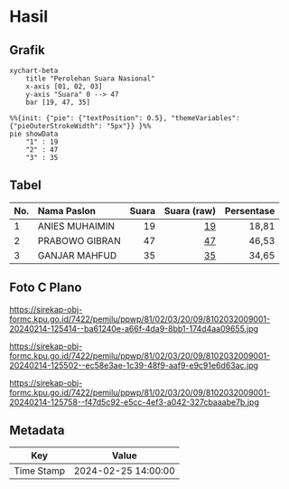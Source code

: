 # Hasil

## Grafik

```mermaid
xychart-beta
    title "Perolehan Suara Nasional"
    x-axis [01, 02, 03]
    y-axis "Suara" 0 --> 47
    bar [19, 47, 35]
```

```mermaid
%%{init: {"pie": {"textPosition": 0.5}, "themeVariables": {"pieOuterStrokeWidth": "5px"}} }%%
pie showData
    "1" : 19
    "2" : 47
    "3" : 35
```

## Tabel

| No. | Nama Paslon    | Suara | Suara (raw) | Persentase |
|:--- |:-------------- | -----:| -----------:| ----------:|
| 1   | ANIES MUHAIMIN | 19    | [19][p-1]   | 18,81      |
| 2   | PRABOWO GIBRAN | 47    | [47][p-2]   | 46,53      |
| 3   | GANJAR MAHFUD  | 35    | [35][p-3]   | 34,65      |


[p-1]: https://github.com/gigit-pemilu/pemilu-2024/blob/main/pilpres/hitung-suara/sub/81-maluku/sub/02-maluku-tenggara/sub/03-kei-besar/sub/2009-el-ralang/sub/001-tps/sub/paslon-1.txt
[p-2]: https://github.com/gigit-pemilu/pemilu-2024/blob/main/pilpres/hitung-suara/sub/81-maluku/sub/02-maluku-tenggara/sub/03-kei-besar/sub/2009-el-ralang/sub/001-tps/sub/paslon-2.txt
[p-3]: https://github.com/gigit-pemilu/pemilu-2024/blob/main/pilpres/hitung-suara/sub/81-maluku/sub/02-maluku-tenggara/sub/03-kei-besar/sub/2009-el-ralang/sub/001-tps/sub/paslon-3.txt

## Foto C Plano

https://sirekap-obj-formc.kpu.go.id/7422/pemilu/ppwp/81/02/03/20/09/8102032009001-20240214-125414--ba61240e-a66f-4da9-8bb1-174d4aa09655.jpg

https://sirekap-obj-formc.kpu.go.id/7422/pemilu/ppwp/81/02/03/20/09/8102032009001-20240214-125502--ec58e3ae-1c39-48f9-aaf9-e9c91e6d63ac.jpg

https://sirekap-obj-formc.kpu.go.id/7422/pemilu/ppwp/81/02/03/20/09/8102032009001-20240214-125758--f47d5c92-e5cc-4ef3-a042-327cbaaabe7b.jpg


## Metadata

| Key        | Value               |
| ---------- | ------------------- |
| Time Stamp | 2024-02-25 14:00:00 |



